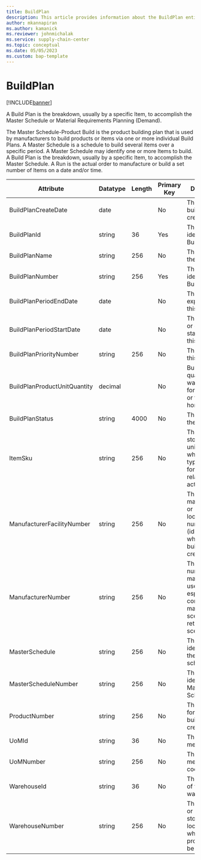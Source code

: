 ```yaml
---
title: BuildPlan
description: This article provides information about the BuildPlan entity.
author: mkannapiran
ms.author: kamanick
ms.reviewer: johnmichalak
ms.service: supply-chain-center
ms.topic: conceptual
ms.date: 05/05/2023
ms.custom: bap-template
---
```


# **BuildPlan**

[!INCLUDE[banner](../../includes/banner.md)]

A Build Plan is the breakdown, usually by a specific Item, to accomplish the Master Schedule or Material Requirements Planning (Demand).

The Master Schedule-Product Build is the product building plan that is used by manufacturers to build products or items via one or more individual Build Plans. A Master Schedule is a schedule to build several items over a specific period. A Master Schedule may identify one or more Items to build. A Build Plan is the breakdown, usually by a specific Item, to accomplish the Master Schedule. A Run is the actual order to manufacture or build a set number of Items on a date and/or time. 


|	Attribute	|	Datatype	|	Length	|	Primary Key	|	Description	|
|---------------|--------|------|----------|-----------|
|	BuildPlanCreateDate	|	date	|		|	No	|	The date the build plan is created.	|
|	BuildPlanId	|	string	|	36	|	Yes	|	The unique identifier of a Build Plan.	|
|	BuildPlanName	|	string	|	256	|	No	|	The name of the Build Plan.	|
|	BuildPlanNumber	|	string	|	256	|	Yes	|	The unique identifier of a Build Plan.	|
|	BuildPlanPeriodEndDate	|	date	|		|	No	|	The validity or expiry date of this record.	|
|	BuildPlanPeriodStartDate	|	date	|		|	No	|	The beginning or effective start date of this record.	|
|	BuildPlanPriorityNumber	|	string	|	256	|	No	|	The priority of this build plan.	|
|	BuildPlanProductUnitQuantity	|	decimal	|		|	No	|	Build plan quantity that was planned for this period or time horizon.	|
|	BuildPlanStatus	|	string	|	4000	|	No	|	The status of the build plan.	|
|	ItemSku	|	string	|	256	|	No	|	The stockkeeping unit identifier, which is typically used for inventory-related activities.	|
|	ManufacturerFacilityNumber	|	string	|	256	|	No	|	The manufacturing or receiving location number (identifier) for which this build plan was created.	|
|	ManufacturerNumber	|	string	|	256	|	No	|	The unique number of the manufacturer, useful especially in a contract manufacturer scenario or retail scenario.	|
|	MasterSchedule	|	string	|	256	|	No	|	The unique identifier of the master schedule.	|
|	MasterScheduleNumber	|	string	|	256	|	No	|	The unique identifier of a Master Schedule.	|
|	ProductNumber	|	string	|	256	|	No	|	The product for which the build plan was created.	|
|	UoMId	|	string	|	36	|	No	|	The unit of measure ID.	|
|	UoMNumber	|	string	|	256	|	No	|	The unit of measure ISO code.	|
|	WarehouseId	|	string	|	36	|	No	|	The unique ID of the warehouse.	|
|	WarehouseNumber	|	string	|	256	|	No	|	The location or stockkeeping location where the product will be received.	|
